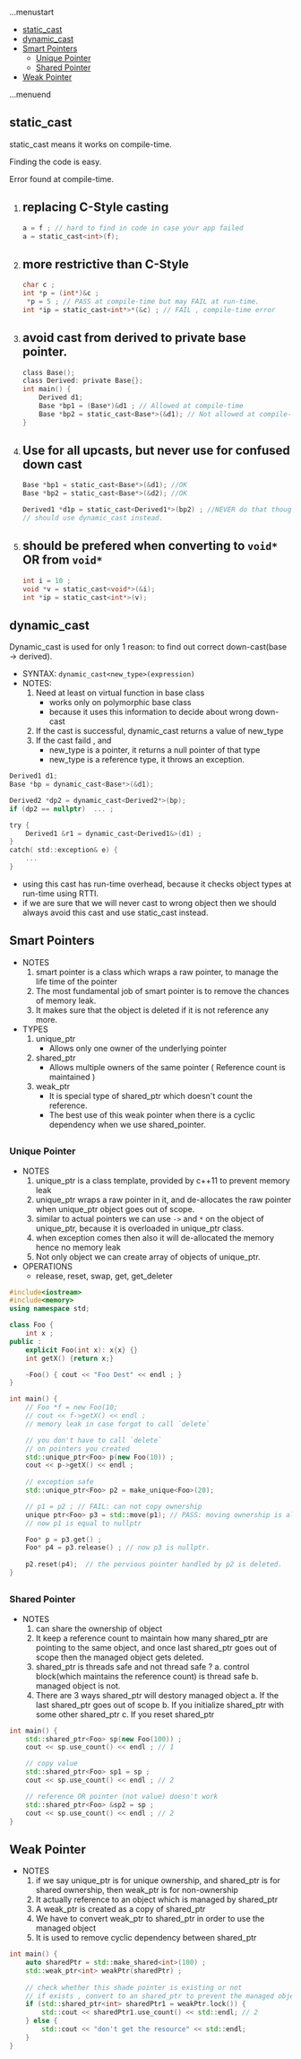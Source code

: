 ...menustart

- [static_cast](#7788e276172dacc2d8d33631b670d026)
- [dynamic_cast](#fe9be20b5d842a2d5963b97405c48505)
- [Smart Pointers](#132ccb2c923b36fd08733ec8f59196f0)
    - [Unique Pointer](#a8b9a57e98c9268264fa808b175965f8)
    - [Shared Pointer](#75880725e5db6e3d8e78a307329a85c5)
- [Weak Pointer](#48b3c31e5708bb24903988d567528fd3)

...menuend


<h2 id="7788e276172dacc2d8d33631b670d026"></h2>


## static_cast

static_cast means it works on compile-time.  

Finding the code is easy. 

Error found at compile-time.

1. replacing C-Style casting 
    - 
    ```c
    a = f ; // hard to find in code in case your app failed
    a = static_cast<int>(f);
    ```
2. more restrictive than C-Style
    - 
    ```c
    char c ;
    int *p = (int*)&c ;
     *p = 5 ; // PASS at compile-time but may FAIL at run-time.
    int *ip = static_cast<int*>*(&c) ; // FAIL , compile-time error
    ```
3. avoid cast from derived to private base pointer.
    - 
    ```c
    class Base();
    class Derived: private Base{};
    int main() {
        Derived d1;
        Base *bp1 = (Base*)&d1 ; // Allowed at compile-time
        Base *bp2 = static_cast<Base*>(&d1); // Not allowed at compile-time
    }
    ```
4. Use for all upcasts, but never use for confused down cast
    - 
    ```c
    Base *bp1 = static_cast<Base*>(&d1); //OK
    Base *bp2 = static_cast<Base*>(&d2); //OK

    Derived1 *d1p = static_cast<Derived1*>(bp2) ; //NEVER do that though compiling ok
    // should use dynamic_cast instead.
    ```
5. should be prefered when converting to `void*` OR from `void*`
    - 
    ```c
    int i = 10 ;
    void *v = static_cast<void*>(&i);
    int *ip = static_cast<int*>(v);
    ```


<h2 id="fe9be20b5d842a2d5963b97405c48505"></h2>


## dynamic_cast

Dynamic_cast is used for only 1 reason:  to find out correct down-cast(base -> derived).

- SYNTAX: `dynamic_cast<new_type>(expression)`
- NOTES:
    1. Need at least on virtual function in base class
        - works only on polymorphic base class
        - because it uses this information to decide about wrong down-cast
    2. If the cast is successful, dynamic_cast returns a value of new_type
    3. If the cast faild , and 
        - new_type is a pointer, it returns a null pointer of that type
        - new_type is a reference type, it throws an exception.


```c
Derived1 d1;
Base *bp = dynamic_cast<Base*>(&d1);

Derived2 *dp2 = dynamic_cast<Derived2*>(bp);
if (dp2 == nullptr)  ... ;

try {
    Derived1 &r1 = dynamic_cast<Derived1&>(d1) ;  
}
catch( std::exception& e) {
    ...
}
```

- using this cast has run-time overhead, because it checks object types at run-time using RTTI.
- if we are sure that we will never cast to wrong object then we should always avoid this cast and use static_cast instead.

<h2 id="132ccb2c923b36fd08733ec8f59196f0"></h2>


## Smart Pointers

- NOTES
    1. smart pointer is a class which wraps a raw pointer, to manage the life time of the pointer
    2. The most fundamental job of smart pointer is to remove the chances of memory leak.
    3. It makes sure that the object is deleted if it is not reference any more.
- TYPES
    1. unique_ptr
        - Allows only one owner of the underlying pointer
    2. shared_ptr
        - Allows multiple owners of the same pointer ( Reference count is maintained )
    3. weak_ptr
        - It is special type of shared_ptr which doesn't count the reference.
        - The best use of this weak pointer when there is a cyclic dependency when we use shared_pointer. 


<h2 id="a8b9a57e98c9268264fa808b175965f8"></h2>


### Unique Pointer 

- NOTES
    1. unique_ptr is a class template, provided by c++11 to prevent memory leak
    2. unique_ptr wraps a raw pointer in it, and de-allocates the raw pointer when unique_ptr object goes out of scope.
    3. similar to actual pointers we can use `->` and `*` on the object of unique_ptr, because it is overloaded in unique_ptr class.
    4. when exception comes then also it will de-allocated the memory hence no memory leak
    5. Not only object we can create array of objects of unique_ptr.
- OPERATIONS
    - release, reset, swap, get, get_deleter


```cpp
#include<iostream>
#include<memory>
using namespace std;

class Foo {
    int x ;
public :
    explicit Foo(int x): x{x} {}
    int getX() {return x;}

    ~Foo() { cout << "Foo Dest" << endl ; }
}

int main() {
    // Foo *f = new Foo(10;
    // cout << f->getX() << endl ;
    // memory leak in case forgot to call `delete`

    // you don't have to call `delete` 
    // on pointers you created 
    std::unique_ptr<Foo> p(new Foo(10)) ;
    cout << p->getX() << endl ;
    
    // exception safe
    std::unique_ptr<Foo> p2 = make_unique<Foo>(20); 

    // p1 = p2 ; // FAIL: can not copy ownership
    unique ptr<Foo> p3 = std::move(p1); // PASS: moving ownership is allowed. 
    // now p1 is equal to nullptr

    Foo* p = p3.get() ;
    Foo* p4 = p3.release() ; // now p3 is nullptr.
    
    p2.reset(p4);  // the pervious pointer handled by p2 is deleted.
}
```


<h2 id="75880725e5db6e3d8e78a307329a85c5"></h2>


### Shared Pointer 

- NOTES
    1. can share the ownership of object
    2. It keep a reference count to maintain how many shared_ptr are pointing to the same object, and once last shared_ptr goes out of scope then the managed object gets deleted.
    3. shared_ptr is threads safe and not thread safe ?
        a. control block(which maintains the reference count) is thread safe 
        b. managed object is not.
    4. There are 3 ways shared_ptr will destory managed object 
        a. If the last shared_ptr goes out of scope
        b. If you initialize shared_ptr with some other shared_ptr
        c. If you reset shared_ptr


```cpp
int main() {
    std::shared_ptr<Foo> sp(new Foo(100)) ;
    cout << sp.use_count() << endl ; // 1

    // copy value
    std::shared_ptr<Foo> sp1 = sp ;
    cout << sp.use_count() << endl ; // 2

    // reference OR pointer (not value) doesn't work 
    std::shared_ptr<Foo> &sp2 = sp ;
    cout << sp.use_count() << endl ; // 2
}
```

<h2 id="48b3c31e5708bb24903988d567528fd3"></h2>


## Weak Pointer 

- NOTES
    1. if we say unique_ptr is for unique ownership, and shared_ptr is for shared ownership, then weak_ptr is for non-ownership 
    2. It actually reference to an object which is managed by shared_ptr
    3. A weak_ptr is created as a copy of shared_ptr
    4. We have to convert weak_ptr to shared_ptr in order to use the managed object
    5. It is used to remove cyclic dependency between shared_ptr


```cpp
int main() {
    auto sharedPtr = std::make_shared<int>(100) ;
    std::weak_ptr<int> weakPtr(sharedPtr) ;
    
    // check whether this shade pointer is existing or not 
    // if exists , convert to an shared_ptr to prevent the managed object from deallocation.
    if (std::shared_ptr<int> sharedPtr1 = weakPtr.lock()) {
        std::cout << sharedPtr1.use_count() << std::endl; // 2 
    } else {
        std::cout << "don't get the resource" << std::endl;
    }
}
```






